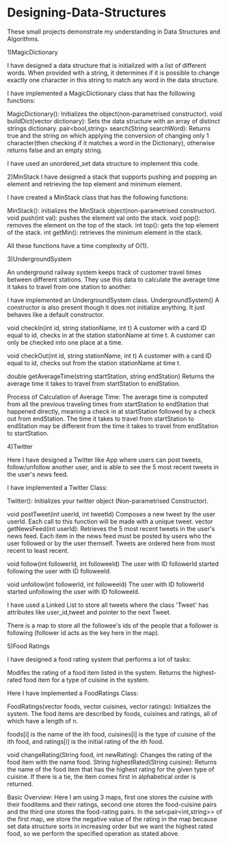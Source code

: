 # Designing-Data-Structures
These small projects demonstrate my understanding in Data Structures and Algorithms.


1)MagicDictionary

I have designed a data structure that is initialized with a list of different words. When provided with a string, it determines if it is possible to change exactly one character in this string to match any word in the data structure.

I have implemented a MagicDictiionary class that has the following functions:

MagicDictionary(): Initializes the object(non-parametrised constructor).
void buildDict(vector<string> dictionary): Sets the data structure with an array of distinct strings dictionary.
pair<bool,string> search(String searchWord): Returns true and the string on which applying the conversion of changing only 1 character(then checking if it matches a word in the Dictionary), otherwise returns false and an empty string.

I have used an unordered_set data structure to implement this code.


2)MinStack
I have designed a stack that supports pushing and popping an element and retrieving the top element and minimum element.

I have created a MinStack class that has the following functions:

MinStack(): initializes the MinStack object(non-parametrised constructor).
void push(int val): pushes the element val onto the stack.
void pop(): removes the element on the top of the stack.
int top(): gets the top element of the stack.
int getMin(): retrieves the minimum element in the stack.

All these functions have a time complexity of O(1).

3)UndergroundSystem

An underground railway system keeps track of customer travel times between different stations. They use this data to calculate the average time it takes to travel from one station to another.

I have implemented an UndergroundSystem 
class.
UndergroundSystem()  A constructor is also present though it does not initialize anything. It just behaves like a default constructor.

void checkIn(int id, string stationName, int t)
A customer with a card ID equal to id, checks in at the station stationName at time t.
A customer can only be checked into one place at a time.

void checkOut(int id, string stationName, int t)
A customer with a card ID equal to id, checks out from the station stationName at time t.

double getAverageTime(string startStation, string endStation)
Returns the average time it takes to travel from startStation to endStation.

Process of Calculation of Average Time:
The average time is computed from all the previous traveling times from startStation to endStation that happened directly, meaning a check in at startStation followed by a check out from endStation.
The time it takes to travel from startStation to endStation may be different from the time it takes to travel from endStation to startStation.

4)Twitter

Here I have designed a Twitter like App where users can post tweets, follow/unfollow another user, and is able to see the 5 most recent tweets in the user's news feed.

I have implemented a Twitter Class:

Twitter(): Initializes your twitter object (Non-parametrised Constructor).

void postTweet(int userId, int tweetId) Composes a new tweet by the user userId. Each call to this function will be made with a unique tweet.
vector<string> getNewsFeed(int userId): Retrieves the 5 most recent tweets in the user's news feed. Each item in the news feed must be posted by users who the user followed or by the user themself. Tweets are ordered here from most recent to least recent.

void follow(int followerId, int followeeId) The user with ID followerId started following the user with ID followeeId.

void unfollow(int followerId, int followeeId) The user with ID followerId started unfollowing the user with ID followeeId.

I have used a Linked List to store all tweets where the class 'Tweet' has attributes like user_id,tweet and pointer to the next Tweet.

There is a map to store all the followee's ids of the people that a follower is following (follower id acts as the key here in the map).

5)Food Ratings

I have designed a food rating system that performs a lot of tasks:

Modifes the rating of a food item listed in the system.
Returns the highest-rated food item for a type of cuisine in the system.

Here I have implemented a FoodRatings Class:

FoodRatings(vector<string> foods, vector<string> cuisines, vector<int> ratings): Initializes the system. The food items are described by foods, cuisines and ratings, all of which have a length of n.

foods[i] is the name of the ith food,
cuisines[i] is the type of cuisine of the ith food, and
ratings[i] is the initial rating of the ith food.

void changeRating(String food, int newRating): Changes the rating of the food item with the name food.
String highestRated(String cuisine): Returns the name of the food item that has the highest rating for the given type of cuisine. If there is a tie, the item comes first in alphabetical order is returned.

Basic Overview:
Here I am using 3 maps, first one stores the cuisine with their fooditems and their ratings, second one stores the food-cuisine pairs and the third one stores the food-rating pairs.
In the set<pair<int,string>> of the first map, we store the negative value of the rating in the map because set data structure sorts in increasing order but we want the highest rated food, so we perform the specified operation as stated above.
